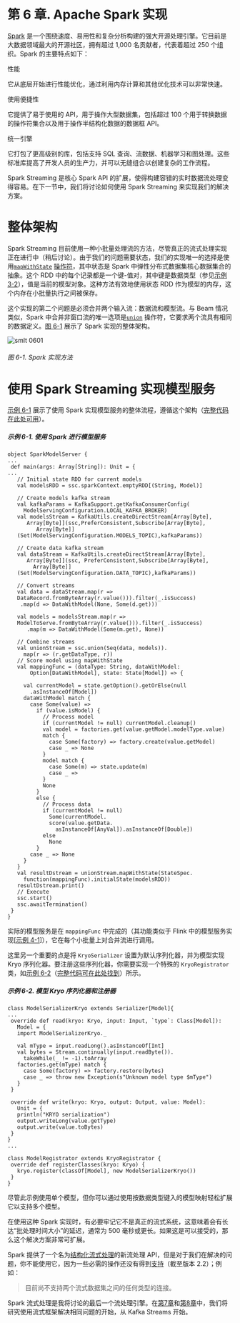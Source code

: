 # 第 6 章\. Apache Spark 实现

[Spark](https://spark.apache.org/) 是一个围绕速度、易用性和复杂分析构建的强大开源处理引擎。它目前是大数据领域最大的开源社区，拥有超过 1,000 名贡献者，代表着超过 250 个组织。Spark 的主要特点如下：

性能

它从底层开始进行性能优化，通过利用内存计算和其他优化技术可以非常快速。

使用便捷性

它提供了易于使用的 API，用于操作大型数据集，包括超过 100 个用于转换数据的操作符集合以及用于操作半结构化数据的数据框 API。

统一引擎

它打包了更高级别的库，包括支持 SQL 查询、流数据、机器学习和图处理。这些标准库提高了开发人员的生产力，并可以无缝组合以创建复杂的工作流程。

Spark Streaming 是核心 Spark API 的扩展，使得构建容错的实时数据流处理变得容易。在下一节中，我们将讨论如何使用 Spark Streaming 来实现我们的解决方案。

# 整体架构

Spark Streaming 目前使用一种小批量处理流的方法，尽管真正的流式处理实现正在进行中（稍后讨论）。由于我们的问题需要状态，我们的实现唯一的选择是使用[`mapWithState`](http://bit.ly/2xzhNCM) [操作符](http://bit.ly/2xzhNCM)，其中状态是 Spark 中弹性分布式数据集核心数据集合的抽象。这个 RDD 中的每个记录都是一个键-值对，其中键是数据类型（参见[示例 3-2](ch03.html#protobuf_definition_for_the_model_update)），值是当前的模型对象。这种方法有效地使用状态 RDD 作为模型的内存，这个内存在小批量执行之间被保存。

这个实现的第二个问题是必须合并两个输入流：数据流和模型流。与 Beam 情况类似，Spark 中合并非窗口流的唯一选项是[`union`](http://bit.ly/2xzyoeG) 操作符，它要求两个流具有相同的数据定义。[图 6-1](#spark_implementation_approach) 展示了 Spark 实现的整体架构。

![smlt 0601](assets/smlt_0601.png)

###### 图 6-1\. Spark 实现方法

# 使用 Spark Streaming 实现模型服务

[示例 6-1](#model_serving_with_spark) 展示了使用 Spark 实现模型服务的整体流程，遵循这个架构（[完整代码在此处可用](http://bit.ly/2gbSpk9)）。

##### 示例 6-1\. 使用 Spark 进行模型服务

```
object SparkModelServer {
...
 def main(args: Array[String]): Unit = {
...
   // Initial state RDD for current models
   val modelsRDD = ssc.sparkContext.emptyRDD[(String, Model)]

   // Create models kafka stream
   val kafkaParams = KafkaSupport.getKafkaConsumerConfig(
     ModelServingConfiguration.LOCAL_KAFKA_BROKER)
   val modelsStream = KafkaUtils.createDirectStream[Array[Byte],
      Array[Byte]](ssc,PreferConsistent,Subscribe[Array[Byte],
         Array[Byte]]
   (Set(ModelServingConfiguration.MODELS_TOPIC),kafkaParams))

   // Create data kafka stream
   val dataStream = KafkaUtils.createDirectStream[Array[Byte],
      Array[Byte]](ssc, PreferConsistent,Subscribe[Array[Byte],
        Array[Byte]]
   (Set(ModelServingConfiguration.DATA_TOPIC),kafkaParams))

   // Convert streams
   val data = dataStream.map(r =>
   DataRecord.fromByteArray(r.value())).filter(_.isSuccess)
    .map(d => DataWithModel(None, Some(d.get)))

   val models = modelsStream.map(r =>
   ModelToServe.fromByteArray(r.value())).filter(_.isSuccess)
      .map(m => DataWithModel(Some(m.get), None))

   // Combine streams
   val unionStream = ssc.union(Seq(data, models)).
     map(r => (r.getDataType, r))
   // Score model using mapWithState
   val mappingFunc = (dataType: String, dataWithModel:
       Option[DataWithModel], state: State[Model]) => {

     val currentModel = state.getOption().getOrElse(null
       .asInstanceOf[Model])
     dataWithModel match {
       case Some(value) =>
         if (value.isModel) {
           // Process model
           if (currentModel != null) currentModel.cleanup()
           val model = factories.get(value.getModel.modelType.value)
           match {
             case Some(factory) => factory.create(value.getModel)
             case _ => None
           }
           model match {
             case Some(m) => state.update(m)
             case _ =>
           }
           None
         }
         else {
           // Process data
           if (currentModel != null)
             Some(currentModel.
             score(value.getData.
               asInstanceOf[AnyVal]).asInstanceOf[Double])
           else
             None
         }
       case _ => None
     }
   }
   val resultDstream = unionStream.mapWithState(StateSpec.
     function(mappingFunc).initialState(modelsRDD))
   resultDstream.print()
   // Execute
   ssc.start()
   ssc.awaitTermination()
 }
}
```

实际的模型服务是在 `mappingFunc` 中完成的（其功能类似于 Flink 中的模型服务实现[[示例 4-1](ch04.html#the_dataprocessor_class)]），它在每个小批量上对合并流进行调用。

这里另一个重要的点是将 `KryoSerializer` 设置为默认序列化器，并为模型实现 Kryo 序列化器。要注册这些序列化器，你需要实现一个特殊的 `KryoRegistrator` 类，如[示例 6-2](#model_kryo_serializer_and_registrator)（[完整代码可在此处找到](http://bit.ly/2ygTii6)）所示。

##### 示例 6-2. 模型 Kryo 序列化器和注册器

```
class ModelSerializerKryo extends Serializer[Model]{
...
 override def read(kryo: Kryo, input: Input, `type`: Class[Model]):
   Model = {
   import ModelSerializerKryo._

   val mType = input.readLong().asInstanceOf[Int]
   val bytes = Stream.continually(input.readByte()).
     takeWhile(_ != -1).toArray
   factories.get(mType) match {
     case Some(factory) => factory.restore(bytes)
     case _ => throw new Exception(s"Unknown model type $mType")
   }
 }

 override def write(kryo: Kryo, output: Output, value: Model):
   Unit = {
   println("KRYO serialization")
   output.writeLong(value.getType)
   output.write(value.toBytes)
 }
}
...

class ModelRegistrator extends KryoRegistrator {
 override def registerClasses(kryo: Kryo) {
   kryo.register(classOf[Model], new ModelSerializerKryo())
 }
}
```

尽管此示例使用单个模型，但你可以通过使用按数据类型键入的模型映射轻松扩展它以支持多个模型。

在使用这种 Spark 实现时，有必要牢记它不是真正的流式系统，这意味着会有长达“批处理时间大小”的延迟，通常为 500 毫秒或更长。如果这是可以接受的，那么这个解决方案非常可扩展。

Spark 提供了一个名为[结构化流式处理](http://bit.ly/2gEAFwG)的新流处理 API，但是对于我们在解决的问题，你不能使用它，因为一些必需的操作还没有得到[支持](http://bit.ly/2yFLOWy)（截至版本 2.2）；例如：

> 目前尚不支持两个流式数据集之间的任何类型的连接。

Spark 流式处理是我将讨论的最后一个流处理引擎。在[第7章](ch07.html#apache_kafka_streams_implementation)和[第8章](ch08.html#akka_streams_implementation)中，我们将研究使用流式框架解决相同问题的开始，从 Kafka Streams 开始。
